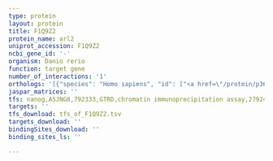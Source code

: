 ```yaml
---
type: protein
layout: protein
title: F1Q9Z2
protein_name: arl2
uniprot_accession: F1Q9Z2
ncbi_gene_id: '-'
organism: Danio rerio
function: target gene
number_of_interactions: '1'
orthologs: '[{"species": "Homo sapiens", "id": ["<a href=\"/protein/p36404\">P36404</a>", "<a href=\"/protein/v9gyd0\">V9GYD0</a>"]}, {"species": "Mus musculus", "id": ["<a href=\"/protein/q9d0j4\">Q9D0J4</a>"]}, {"species": "Drosophila melanogaster", "id": ["<a href=\"/protein/q06849\">Q06849</a>"]}, {"species": "Caenorhabditis elegans", "id": ["Q19705"]}]'
jaspar_matrices: ''
tfs: nanog,A5JNG8,792333,GTRD,chromatin immunoprecipitation assay,27924024%5Buid%5D,No
targets: ''
tfs_download: tfs_of_F1Q9Z2.tsv
targets_download: ''
bindingSites_download: ''
binding_sites_ls: ''

---
```


